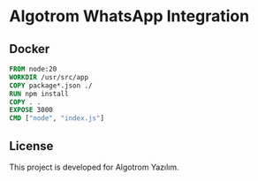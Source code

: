 # Algotrom WhatsApp Integration

## Docker

```dockerfile
FROM node:20
WORKDIR /usr/src/app
COPY package*.json ./
RUN npm install
COPY . .
EXPOSE 3000
CMD ["node", "index.js"]
```

## License
This project is developed for Algotrom Yazılım.